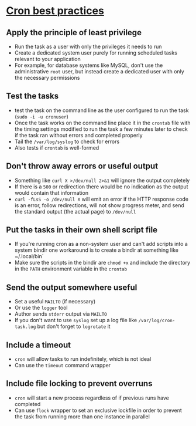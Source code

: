 # [Cron best practices](https://blog.sanctum.geek.nz/cron-best-practices/)

## Apply the principle of least privilege

* Run the task as a user with only the privileges it needs to run
* Create a dedicated system user purely for running scheduled tasks relevant to your application
* For example, for database systems like MySQL, don't use the administrative `root` user, but instead create a dedicated user with only the necessary permissions

## Test the tasks

* test the task on the command line as the user configured to run the task (`sudo -i -u cronuser`)
* Once the task works on the command line place it in the `crontab` file with the timing settings modified to run the task a few minutes later to check if the task ran without errors and completed properly
* Tail the `/var/log/syslog` to check for errors
* Also tests if `crontab` is well-formed

## Don't throw away errors or useful output

* Something like `curl X >/dev/null 2>&1` will ignore the output completely
* If there is a `500` or redirection there would be no indication as the output would contain that information
* `curl -fLsS -o /dev/null X` will emit an error if the HTTP response code is an error, follow redirections, will not show progress meter, and send the standard output (the actual page) to `/dev/null`

## Put the tasks in their own shell script file

* If you're running cron as a non-system user and can't add scripts into a system bindir one workaround is to create a bindir at something like ~/.local/bin`
* Make sure the scripts in the bindir are `chmod +x` and include the directory in the `PATH` environment variable in the `crontab`

## Send the output somewhere useful

* Set a useful `MAILTO` (if necessary)
* Or use the `logger` tool
* Author sends `stderr` output via `MAILTO`
* If you don't want to use `syslog` set up a log file like `/var/log/cron-task.log` but don't forget to `logrotate` it

## Include a timeout

* `cron` will allow tasks to run indefinitely, which is not ideal
* Can use the `timeout` command wrapper

## Include file locking to prevent overruns

* `cron` will start a new process regardless of if previous runs have completed
* Can use `flock` wrapper to set an exclusive lockfile in order to prevent the task from running more than one instance in parallel

